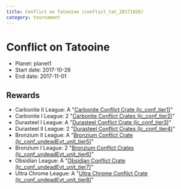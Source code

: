 ```yaml
---
title: Conflict on Tatooine (conflict_tat_20171026)
category: tournament
---
```

# Conflict on Tatooine

  * Planet: planet1
  * Start date: 2017-10-26
  * End date: 2017-11-01

## Rewards

  * Carbonite II League: A "[Carbonite Conflict Crate (lc_conf_tier1)](lc_conf_tier1.html)"
  * Carbonite I League: 2 "[Carbonite Conflict Crates (lc_conf_tier2)](lc_conf_tier2.html)"
  * Durasteel I League: A "[Durasteel Conflict Crate (lc_conf_tier3)](lc_conf_tier3.html)"
  * Durasteel II League: 2 "[Durasteel Conflict Crates (lc_conf_tier4)](lc_conf_tier4.html)"
  * Bronzium II League: A "[Bronzium Conflict Crate (lc_conf_undeadEvt_unit_tier5)](lc_conf_undeadEvt_unit_tier5.html)"
  * Bronzium I League: 2 "[Bronzium Conflict Crates (lc_conf_undeadEvt_unit_tier6)](lc_conf_undeadEvt_unit_tier6.html)"
  * Obsidian League: A "[Obsidian Conflict Crate (lc_conf_undeadEvt_unit_tier7)](lc_conf_undeadEvt_unit_tier7.html)"
  * Ultra Chrome League: A "[Ultra Chrome Conflict Crate (lc_conf_undeadEvt_unit_tier8)](lc_conf_undeadEvt_unit_tier8.html)"
